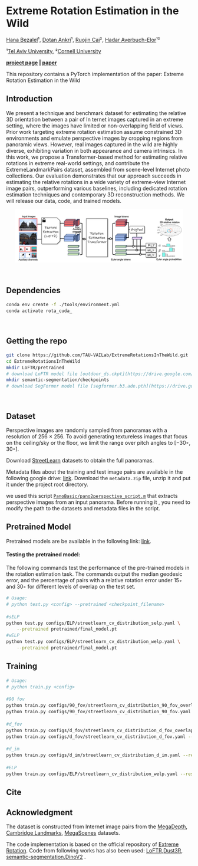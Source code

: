 # Extreme Rotation Estimation in the Wild
[Hana Bezalel]()¹,
[Dotan Ankri]()¹, 
[Ruojin Cai](https://www.cs.cornell.edu/~ruojin/)², 
[Hadar Averbuch-Elor](https://www.elor.sites.tau.ac.il/)¹²

¹[Tel Aviv University](https://english.tau.ac.il/),
²[Cornell University](https://www.cornell.edu/)

**[project page](https://tau-vailab.github.io/ExtremeRotationsInTheWild) | [paper](https://arxiv.org/abs/2411.07096)**

This repository contains a PyTorch implementation of the paper:
Extreme Rotation Estimation in the Wild


## Introduction
We present a technique and benchmark dataset for estimating the relative 3D orientation between a pair of In
ternet images captured in an extreme setting, where the images have limited or non-overlapping field of views.
Prior work targeting extreme rotation estimation assume constrained 3D environments and emulate perspective images
by cropping regions from panoramic views. However, real images captured in the wild are highly diverse, exhibiting
variation in both appearance and camera intrinsics. In this work, we propose a Transformer-based method
for estimating relative rotations in extreme real-world settings, and contribute the ExtremeLandmarkPairs dataset,
assembled from scene-level Internet photo collections. Our evaluation demonstrates that our approach succeeds in
estimating the relative rotations in a wide variety of extreme-view Internet image pairs, outperforming various baselines,
including dedicated rotation estimation techniques and contemporary 3D reconstruction methods. We will release our
data, code, and trained models.
<p align="center">
<img src="webpage_assets/overview_new.JPG" width="90%"/>  
</p>
</br>

## Dependencies 
```bash
conda env create -f ./tools/environment.yml
conda activate rota_cuda_
```
</br>

## Getting the repo
```bash
git clone https://github.com/TAU-VAILab/ExtremeRotationsInTheWild.git
cd ExtremeRotationsInTheWild
mkdir LoFTR/pretrained
# download LoFTR model file [outdoor_ds.ckpt](https://drive.google.com/drive/folders/1xu2Pq6mZT5hmFgiYMBT9Zt8h1yO-3SIp)
mkdir semantic-segmentation/checkpoints
# download SegFormer model file [segformer.b3.ade.pth](https://drive.google.com/file/d/1-OmW3xRD3WAbJTzktPC-VMOF5WMsN8XT/view)
```
</br>

## Dataset

Perspective images are randomly sampled from panoramas with a resolution of 256 × 256. 
To avoid generating textureless images that focus on the ceiling/sky or the floor, we limit the range over pitch angles to [−30◦, 30◦].

Download [StreetLearn](https://sites.google.com/view/streetlearn/dataset) datasets to obtain the full panoramas.

Metadata files about the training and test image pairs are available in the following google drive: [link]().
Download the `metadata.zip` file, unzip it and put it under the project root directory.

we used this script [`PanoBasic/pano2perspective_script.m`](https://github.com/RuojinCai/PanoBasic.git) that extracts perspective images from an input panorama. 
Before running it , you need to modify the path to the datasets and metadata files in the script.

## Pretrained Model 

Pretrained models are be available in the following link: [link](https://mailtauacil-my.sharepoint.com/:f:/g/personal/hanahenb_mail_tau_ac_il/EpLnPoL_cdxPkqIx--qPft0Bn0LBWNhJRBEC8b0jKqzUXQ?e=0EWocI).

#### Testing the pretrained model:
The following commands test the performance of the pre-trained models in the rotation estimation task.
The commands output the median geodesic error, and the percentage of pairs with a relative rotation error under 15◦ and 30◦ for different levels of overlap on the test set.
```bash
# Usage:
# python test.py <config> --pretrained <checkpoint_filename>

#sELP
python test.py configs/ELP/streetlearn_cv_distribution_selp.yaml \
    --pretrained pretrained/final_model.pt
#wELP
python test.py configs/ELP/streetlearn_cv_distribution_welp.yaml \
    --pretrained pretrained/final_model.pt

```
## Training

```bash
# Usage:
# python train.py <config>

#90 fov
python train.py configs/90_fov/streetlearn_cv_distribution_90_fov_overlap.yaml
python train.py configs/90_fov/streetlearn_cv_distribution_90_fov.yaml --resume --pretrained <checkpoint_filename>

#d_fov
python train.py configs/d_fov/streetlearn_cv_distribution_d_fov_overlap.yaml --resume --pretrained <checkpoint_filename>
python train.py configs/d_fov/streetlearn_cv_distribution_d_fov.yaml --resume --pretrained <checkpoint_filename>

#d_im
python train.py configs/d_im/streetlearn_cv_distribution_d_im.yaml --resume --pretrained <checkpoint_filename>

#ELP
python train.py configs/ELP/streetlearn_cv_distribution_welp.yaml --resume --pretrained <checkpoint_filename>
```
## Cite

## Acknowledgment
The dataset is constructed from Internet image pairs from the [MegaDepth](https://www.cs.cornell.edu/projects/megadepth/),
[Cambridge Landmarks](https://www.repository.cam.ac.uk/items/53788265-cb98-42ee-b85b-7a0cbc8eddb3/),
[MegaScenes](https://megascenes.github.io/) datasets.

The code implementation is based on the official repository of [Extreme Rotation](https://github.com/RuojinCai/ExtremeRotation_code).
Code from following works has also been used: [LoFTR](https://zju3dv.github.io/loftr/),[Dust3R](https://github.com/naver/dust3r),
[semantic-segmentation](https://github.com/sithu31296/semantic-segmentation),[DinoV2](https://github.com/facebookresearch/dinov2)
.


